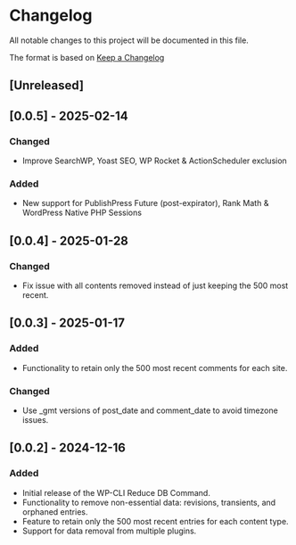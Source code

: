 # Changelog

All notable changes to this project will be documented in this file.

The format is based on [Keep a Changelog](https://keepachangelog.com/en/1.0.0/)

## [Unreleased]

## [0.0.5] - 2025-02-14
### Changed
- Improve SearchWP, Yoast SEO, WP Rocket & ActionScheduler exclusion
### Added
- New support for PublishPress Future (post-expirator), Rank Math & WordPress Native PHP Sessions

## [0.0.4] - 2025-01-28
### Changed
- Fix issue with all contents removed instead of just keeping the 500 most recent.

## [0.0.3] - 2025-01-17
### Added
- Functionality to retain only the 500 most recent comments for each site.

### Changed
- Use _gmt versions of post_date and comment_date to avoid timezone issues.

## [0.0.2] - 2024-12-16
### Added
- Initial release of the WP-CLI Reduce DB Command.
- Functionality to remove non-essential data: revisions, transients, and orphaned entries.
- Feature to retain only the 500 most recent entries for each content type.
- Support for data removal from multiple plugins.
